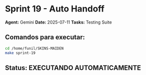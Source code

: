 # Sprint 19 - Auto Handoff
**Agent:** Gemini
**Date:** 2025-07-11
**Tasks:** Testing Suite

## Comandos para executar:
```bash
cd /home/funil/SKINS-MAIDEN
make sprint-19
```

## Status: EXECUTANDO AUTOMATICAMENTE
